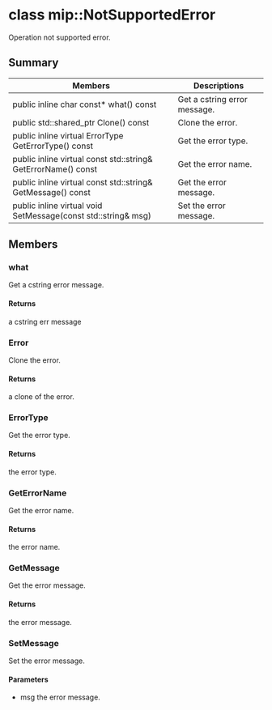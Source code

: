 # class mip::NotSupportedError 
Operation not supported error.
  
## Summary
 Members                        | Descriptions                                
--------------------------------|---------------------------------------------
public inline char const* what() const  |  Get a cstring error message.
public std::shared_ptr<Error> Clone() const  |  Clone the error.
public inline virtual ErrorType GetErrorType() const  |  Get the error type.
public inline virtual const std::string& GetErrorName() const  |  Get the error name.
public inline virtual const std::string& GetMessage() const  |  Get the error message.
public inline virtual void SetMessage(const std::string& msg)  |  Set the error message.
  
## Members
  
### what
Get a cstring error message.
  
#### Returns
a cstring err message
  
### Error
Clone the error.
  
#### Returns
a clone of the error.
  
### ErrorType
Get the error type.
  
#### Returns
the error type.
  
### GetErrorName
Get the error name.
  
#### Returns
the error name.
  
### GetMessage
Get the error message.
  
#### Returns
the error message.
  
### SetMessage
Set the error message.
  
#### Parameters
* msg the error message.